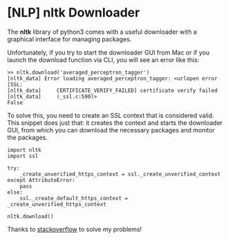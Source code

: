 # [NLP] nltk Downloader



The **nltk** library of python3 comes with a useful downloader with a graphical interface for managing packages.

Unfortunately, if you try to start the downloader GUI from Mac or if you launch the download function via CLI,  you will see an error like this:

```
>> nltk.download('averaged_perceptron_tagger')
[nltk_data] Error loading averaged_perceptron_tagger: <urlopen error [SSL:
[nltk_data]     CERTIFICATE_VERIFY_FAILED] certificate verify failed
[nltk_data]     (_ssl.c:590)>
False
```

To solve this, you need to create an SSL context that is considered valid. This snippet does just that: it creates the context and starts the downloader GUI, from which you can download the necessary packages and monitor the packages.

```
import nltk
import ssl

try:
    _create_unverified_https_context = ssl._create_unverified_context
except AttributeError:
    pass
else:
    ssl._create_default_https_context = _create_unverified_https_context

nltk.download()
```

Thanks to [stackoverflow](https://stackoverflow.com/questions/38916452/nltk-download-ssl-certificate-verify-failed) to solve my problems!


